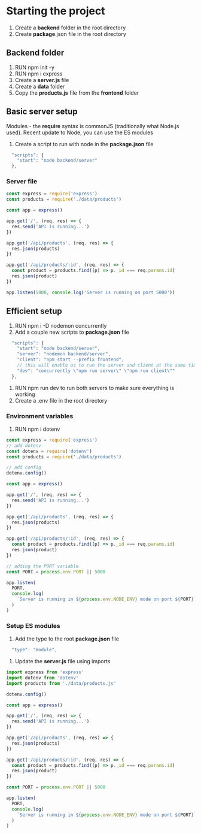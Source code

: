 # Starting the project

1. Create a **backend** folder in the root directory
1. Create **package**.json file in the root directory

## Backend folder

1. RUN npm init -y
1. RUN npm i express
1. Create a **server.js** file
1. Create a **data** folder
1. Copy the **products.js** file from the **frontend** folder

## Basic server setup

Modules - the **require** syntax is commonJS (traditionally what Node.js used). Recent update to Node, you can use the ES modules

1. Create a script to run with node in the **package.json** file

```javascript
  "scripts": {
    "start": "node backend/server"
  },
```

### Server file

```javascript
const express = require('express')
const products = require('./data/products')

const app = express()

app.get('/', (req, res) => {
  res.send('API is running...')
})

app.get('/api/products', (req, res) => {
  res.json(products)
})

app.get('/api/products/:id', (req, res) => {
  const product = products.find((p) => p._id === req.params.id)
  res.json(product)
})

app.listen(5000, console.log('Server is running on port 5000'))
```

## Efficient setup

1. RUN npm i -D nodemon concurrently
1. Add a couple new scripts to **package.json** file

```javascript
  "scripts": {
    "start": "node backend/server",
    "server": "nodemon backend/server",
    "client": "npm start --prefix frontend",
    // this will enable us to run the server and client at the same time
    "dev": "concurrently \"npm run server\" \"npm run client\""
  },
```

1. RUN npm run dev to run both servers to make sure everything is working
1. Create a .env file in the root directory

### Environment variables

1. RUN npm i dotenv

```javascript
const express = require('express')
// add dotenv
const dotenv = require('dotenv')
const products = require('./data/products')

// add config
dotenv.config()

const app = express()

app.get('/', (req, res) => {
  res.send('API is running...')
})

app.get('/api/products', (req, res) => {
  res.json(products)
})

app.get('/api/products/:id', (req, res) => {
  const product = products.find((p) => p._id === req.params.id)
  res.json(product)
})

// adding the PORT variable
const PORT = process.env.PORT || 5000

app.listen(
  PORT,
  console.log(
    `Server is running in ${process.env.NODE_ENV} mode on port ${PORT}`
  )
)
```

### Setup ES modules

1. Add the type to the root **package.json** file

```javascript
  "type": "module",
```

1. Update the **server.js** file using imports

```javascript
import express from 'express'
import dotenv from 'dotenv'
import products from './data/products.js'

dotenv.config()

const app = express()

app.get('/', (req, res) => {
  res.send('API is running...')
})

app.get('/api/products', (req, res) => {
  res.json(products)
})

app.get('/api/products/:id', (req, res) => {
  const product = products.find((p) => p._id === req.params.id)
  res.json(product)
})

const PORT = process.env.PORT || 5000

app.listen(
  PORT,
  console.log(
    `Server is running in ${process.env.NODE_ENV} mode on port ${PORT}`
  )
)
```
